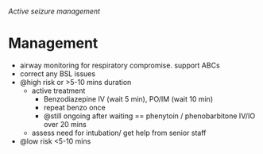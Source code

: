 ###### Active seizure management

# Management
- airway monitoring for respiratory compromise. support ABCs
- correct any BSL issues
- @high risk or >5-10 mins duration
    + active treatment
        * Benzodiazepine IV (wait 5 min), PO/IM (wait 10 min)
        * repeat benzo once
        * @still ongoing after waiting == phenytoin / phenobarbitone IV/IO over 20 mins
    + assess need for intubation/ get help from senior staff
- @low risk <5-10 mins